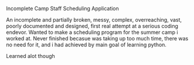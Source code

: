 Incomplete Camp Staff Scheduling Application


An incomplete and partially broken, messy, complex, overreaching, vast, poorly documented and designed, first real attempt at a serious coding endevor. Wanted to make a scheduling program for the summer camp i worked at. Never finished becasue was taking up too much time, there was no need for it, and i had achieved by main goal of learning python.

Learned alot though
